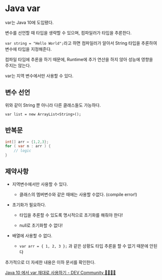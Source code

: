 # Java var

var는 Java 10에 도입됐다.

변수를 선언할 때 타입을 생략할 수 있으며, 컴파일러가 타입을 추론한다.

`var string = "Hello World";`라고 하면 컴파일러가 알아서 String 타입을 추론하여 변수에 타입을 지정해준다.

컴파일 타임에 추론을 하기 때문에, Runtime에 추가 연산을 하지 않아 성능에 영향을 주지는 않는다.

var는 지역 변수에서만 사용할 수 있다.

## 변수 선언

위와 같이 String 뿐 아니라 다른 클래스들도 가능하다.

`var list = new ArrayList<String>();`

## 반복문

```java
int[] arr = {1,2,3};
for ( var n : arr ) {
    // logic
}
```

## 제약사항

- 지역변수에서만 사용할 수 있다.
  
  - 클래스의 멤버변수와 같은 때에는 사용할 수없다. (compile error!)

- 초기화가 필요하다.
  
  - 타입을 추론할 수 있도록 명시적으로 초기화를 해줘야 한다!
  
  - null로 초기화할 수 없다!

- 배열에 사용할 수 없다.
  
  - `var arr = { 1, 2, 3 };` 과 같은 상황도 타입 추론을 할 수 없기 때문에 안된다



추가적으로 더 자세한 내용은 이하 문서를 확인한다.

[Java 10 에서 var 재대로 사용하기 - DEV Community 👩‍💻👨‍💻](https://dev.to/composite/java-10-var-3o67)


